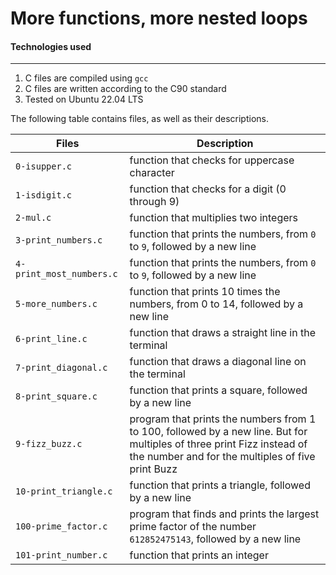 # More functions, more nested loops

#### Technologies used

-----------------

1. C files are compiled using `gcc`
2. C files are written according to the C90 standard
3. Tested on Ubuntu 22.04 LTS

The following table contains files, as well as their descriptions.

| **Files** | **Description** |
| -------- | ------------ |
| `0-isupper.c` | function that checks for uppercase character |
| `1-isdigit.c` | function that checks for a digit (0 through 9) |
| `2-mul.c` | function that multiplies two integers |
| `3-print_numbers.c` | function that prints the numbers, from `0` to `9`, followed by a new line |
| `4-print_most_numbers.c` | function that prints the numbers, from `0` to `9`, followed by a new line |
| `5-more_numbers.c` | function that prints 10 times the numbers, from 0 to 14, followed by a new line |
| `6-print_line.c` | function that draws a straight line in the terminal |
| `7-print_diagonal.c` | function that draws a diagonal line on the terminal |
| `8-print_square.c` | function that prints a square, followed by a new line |
| `9-fizz_buzz.c` | program that prints the numbers from 1 to 100, followed by a new line. But for multiples of three print Fizz instead of the number and for the multiples of five print Buzz |
| `10-print_triangle.c` | function that prints a triangle, followed by a new line |
| `100-prime_factor.c` | program that finds and prints the largest prime factor of the number `612852475143`, followed by a new line |
| `101-print_number.c` | function that prints an integer |
